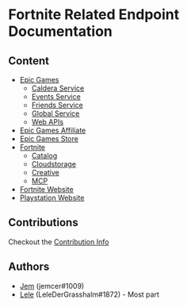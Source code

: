 # Fortnite Related Endpoint Documentation

## Content

- [Epic Games](./EpicGames)
  - [Caldera Service](./EpicGames/CalderaService)
  - [Events Service](./EpicGames/EventsService)
  - [Friends Service](./EpicGames/FriendsService)
  - [Global Service](./EpicGames/GlobalService)
  - [Web APIs](./EpicGames/Web)
- [Epic Games Affiliate](./EpicGamesAffiliate)
- [Epic Games Store](./EpicGamesStore)
- [Fortnite](./Fortnite)
  - [Catalog](./Fortnite/Catalog)
  - [Cloudstorage](./Fortnite/Cloudstorage)
  - [Creative](./Fortnite/Creative)
  - [MCP](./Fortnite/MCP)
- [Fortnite Website](./FortniteWebsite)
- [Playstation Website](./PlaystationStore)

## Contributions

Checkout the [Contribution Info](./CONTRIBUTING.md)

## Authors

- [Jem](https://twitter.com/jemfleaks) (jemcer#1009)
- [Lele](https://twitter.com/lel3x) (LeleDerGrasshalm#1872) - Most part

